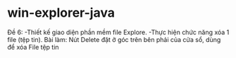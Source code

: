 # win-explorer-java
Đề 6: 
  -Thiết kế giao diện phần mềm file Explore.
  -Thực hiện chức năng xóa 1 file (tệp tin).
Bài làm: Nút Delete đặt ở góc trên bên phải của cửa sổ, dùng để xóa File tệp tin
